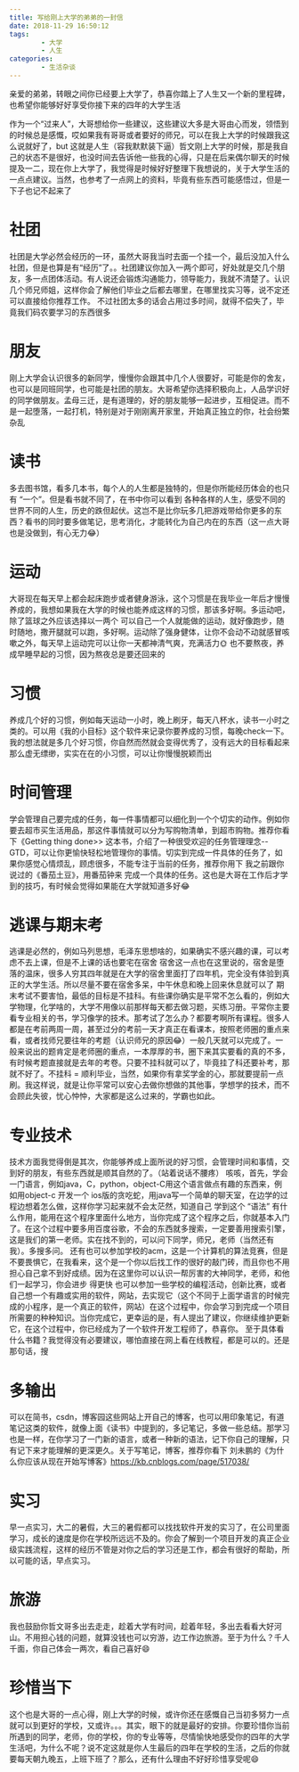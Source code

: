 ```yaml
---
title: 写给刚上大学的弟弟的一封信
date: 2018-11-29 16:50:12
tags:
        - 大学
        - 人生
categories:
        - 生活杂谈
---
```


  亲爱的弟弟，转眼之间你已经要上大学了，恭喜你踏上了人生又一个新的里程碑，也希望你能够好好享受你接下来的四年的大学生活
    
  作为一个“过来人”，大哥想给你一些建议，这些建议大多是大哥由心而发，领悟到的时候总是感慨，哎如果我有哥哥或者要好的师兄，可以在我上大学的时候跟我这么说就好了，but 这就是人生（容我默默装下逼）哲文刚上大学的时候，那是我自己的状态不是很好，也没时间去告诉他一些我的心得，只是在后来偶尔聊天的时候提及一二，现在你上大学了，我觉得是时候好好整理下我想说的，关于大学生活的一点点建议。当然，也参考了一点网上的资料，毕竟有些东西可能感悟过，但是一下子也记不起来了

# 社团
  社团是大学必然会经历的一环，虽然大哥我当时去面一个挂一个，最后没加入什么社团，但是也算是有“经历”了。。社团建议你加入一两个即可，好处就是交几个朋友，多一点团体活动。有人说还会锻炼沟通能力，领导能力，我就不清楚了。认识几个师兄师姐，这样你会了解他们毕业之后都去哪里，在哪里找实习等，说不定还可以直接给你推荐工作。 
  不过社团太多的话会占用过多时间，就得不偿失了，毕竟我们码农要学习的东西很多

# 朋友
  刚上大学会认识很多的新同学，慢慢你会跟其中几个人很要好，可能是你的舍友，也可以是同班同学，也可能是社团的朋友。大哥希望你选择积极向上，人品学识好的同学做朋友。孟母三迁，是有道理的，好的朋友能够一起进步，互相促进。而不是一起堕落，一起打机，特别是对于刚刚离开家里，开始真正独立的你，社会纷繁杂乱

# 读书
  多去图书馆，看多几本书，每个人的人生都是独特的，但是你所能经历体会的也只有 “一个”。但是看书就不同了，在书中你可以看到 各种各样的人生，感受不同的世界不同的人生，历史的跌但起伏。这岂不是比你玩多几把游戏带给你更多的东西？看书的同时要多做笔记，思考消化，才能转化为自己内在的东西（这一点大哥也是没做到，有心无力😂）

# 运动
  大哥现在每天早上都会起床跑步或者健身游泳，这个习惯是在我毕业一年后才慢慢养成的，我想如果我在大学的时候也能养成这样的习惯，那该多好啊。多运动吧，除了篮球之外应该选择以一两个 可以自己一个人就能做的运动，就好像跑步，随时随地，撒开腿就可以跑，多好啊。运动除了强身健体，让你不会动不动就感冒咳嗽之外，每天早上运动完可以让你一天都神清气爽，充满活力🌞
  也不要熬夜，养成早睡早起的习惯，因为熬夜总是要还回来的

# 习惯
  养成几个好的习惯，例如每天运动一小时，晚上刷牙，每天八杯水，读书一小时之类的。可以用《我的小目标》这个软件来记录你要养成的习惯，每晚check一下。我的想法就是多几个好习惯，你自然而然就会变得优秀了，没有远大的目标看起来那么虚无缥缈，实实在在的小习惯，可以让你慢慢脱颖而出

# 时间管理
  学会管理自己要完成的任务，每一件事情都可以细化到一个个切实的动作。例如你要去超市买生活用品，那这件事情就可以分为写购物清单，到超市购物。推荐你看下《Getting thing done>>  这本书，介绍了一种很受欢迎的任务管理理念--GTD，可以让你更愉快轻松地管理你的事情。切实到完成一件具体的任务了，如果你感觉心情烦乱，顾虑很多，不能专注于当前的任务，推荐你用下 我之前跟你说过的《番茄土豆》，用番茄钟来 完成一个具体的任务。这也是大哥在工作后才学到的技巧，有时候会觉得如果能在大学就知道多好😂

# 逃课与期末考
  逃课是必然的，例如马列思想，毛泽东思想啥的，如果确实不感兴趣的课，可以考虑不去上课，但是不上课的话也要宅在宿舍
  宿舍这一点也在这里说的，宿舍是堕落的温床，很多人穷其四年就是在大学的宿舍里面打了四年机，完全没有体验到真正的大学生活。所以尽量不要在宿舍多呆，中午休息和晚上回来休息就可以了
  期末考试不要害怕，最低的目标是不挂科。有些课你确实是平常不怎么看的，例如大学物理，化学啥的，大学不用像以前那样每天都去做习题，买练习册。平常你主要看专业相关的书，学习像学的技术。那考试了怎么办？都要考啊所有课程。很多人都是在考前两周一周，甚至过分的考前一天才真正在看课本，按照老师圈的重点来看，或者找师兄要往年的考题（认识师兄的原因😂）一般几天就可以完成了。一般来说出的题肯定是老师圈的重点，一本厚厚的书，圈下来其实要看的真的不多，有时候考题直接就是去年的考卷。只要不挂科就可以了，毕竟挂了科还要补考，那就不好了。不挂科 = 顺利毕业，当然，如果你有拿奖学金的心，那就要提前一点刷。我这样说，就是让你平常可以安心去做你想做的其他事，学想学的技术，而不会顾此失彼，忧心忡忡，大家都是这么过来的，学霸也如此。

# 专业技术
  技术方面我觉得倒是其次，你能够养成上面所说的好习惯，会管理时间和事情，交到好的朋友，有些东西就是顺其自然的了。（站着说话不腰疼）
  咳咳，首先，学会一门语言，例如java，C，python，object-C用这个语言做点有趣的东西来，例如用object-c 开发一个 ios版的贪吃蛇，用java写一个简单的聊天室，在边学的过程边想着怎么做，这样你学习起来就不会太茫然，知道自己 学到这个 “语法” 有什么作用，能用在这个程序里面什么地方，当你完成了这个程序之后，你就基本入门了。在这个过程中要多用百度谷歌，不会的东西就多搜索，一定要善用搜索引擎，这是我们的第一老师。实在找不到的，可以问下同学，师兄，老师（当然还有我）。多搜多问。
  还有也可以参加学校的acm，这是一个计算机的算法竞赛，但是不要畏惧它，在我看来，这个是一个你以后找工作的很好的敲门砖，而且你也不用担心自己拿不到好成绩。因为在这里你可以认识一帮厉害的大神同学，老师，和他们一起学习，你会进步 得更快
  也可以参加一些学校的编程活动，创新比赛，或者自己想一个有趣或实用的软件，网站，去实现它（这个不同于上面学语言的时候完成的小程序，是一个真正的软件，网站）在这个过程中，你会学习到完成一个项目所需要的种种知识。当你完成它，更幸运的是，有人提出了建议，你继续维护更新它，在这个过程中，你已经成为了一个软件开发工程师了，恭喜你。
  至于具体看什么书籍？我觉得没有必要建议，哪怕直接在网上看在线教程，都是可以的。还是那句话，搜

# 多输出
  可以在简书，csdn，博客园这些网站上开自己的博客，也可以用印象笔记，有道笔记这类的软件，就像上面《读书》中提到的，多记笔记，多做一些总结。那学习也是一样，在你学习了一门新的语言，或者一种新的语法，记下你自己的理解，只有记下来才能理解的更深更久。关于写笔记，博客，推荐你看下 刘未鹏的《为什么你应该从现在开始写博客》https://kb.cnblogs.com/page/517038/

# 实习
  早一点实习，大二的暑假，大三的暑假都可以找找软件开发的实习了，在公司里面学习，成长的速度是你在学校所远远不及的。你会了解到一个项目开发的真正企业级实践流程，这样的经历不管是对你之后的学习还是工作，都会有很好的帮助，所以可能的话，早点实习。

# 旅游
  我也鼓励你哲文哥多出去走走，趁着大学有时间，趁着年轻，多出去看看大好河山。不用担心钱的问题，就算没钱也可以穷游，边工作边旅游。至于为什么？千人千面，你自己体会一两次，看自己喜好😄

# 珍惜当下
  这个也是大哥的一点心得，刚上大学的时候，或许你还在感慨自己当初多努力一点就可以到更好的学校，又或许。。。其实，眼下的就是最好的安排。你要珍惜你当前所遇到的同学，老师，你的学校，你的专业等等，尽情愉快地感受你的四年的大学生活吧，为什么不呢？说不定这就是你人生最后的四年在学校的生活，之后的你就要每天朝九晚五，上班下班了？那么，还有什么理由不好好珍惜享受呢😄


